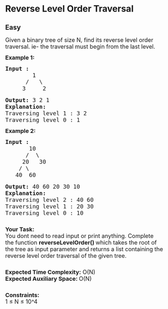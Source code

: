 # Reverse Level Order Traversal
## Easy 
<div class="problem-statement" style="user-select: auto;">
                <p style="user-select: auto;"></p><p style="user-select: auto;"><span style="font-size: 18px; user-select: auto;">Given a binary tree of size N, find its reverse level order traversal. ie- the traversal must begin from the last level. </span></p>

<p style="user-select: auto;"><span style="font-size: 18px; user-select: auto;"><strong style="user-select: auto;">Example 1:</strong></span></p>

<pre style="user-select: auto;"><span style="font-size: 18px; user-select: auto;"><strong style="user-select: auto;">Input :</strong>
        1
      /   \
     3     2</span>

<span style="font-size: 18px; user-select: auto;"><strong style="user-select: auto;">Output:</strong> 3 2 1
<strong style="user-select: auto;">Explanation:</strong>
Traversing level 1 : 3 2
Traversing level 0 : 1</span></pre>

<p style="user-select: auto;"><span style="font-size: 18px; user-select: auto;"><strong style="user-select: auto;">Example 2:</strong></span></p>

<pre style="user-select: auto;"><span style="font-size: 18px; user-select: auto;"><strong style="user-select: auto;">Input :</strong>
       10
      /  \
     20   30
    / \ 
   40  60</span>

<span style="font-size: 18px; user-select: auto;"><strong style="user-select: auto;">Output: </strong>40 60 20 30 10
<strong style="user-select: auto;">Explanation:</strong>
Traversing level 2 : 40 60
Traversing level 1 : 20 30
Traversing level 0 : 10</span></pre>

<p style="user-select: auto;"><br style="user-select: auto;">
<span style="font-size: 18px; user-select: auto;"><strong style="user-select: auto;">Your Task:&nbsp; </strong><br style="user-select: auto;">
You dont need to read input or print anything. Complete the function <strong style="user-select: auto;">reverseLevelOrder() </strong>which takes the root of the tree as input parameter and returns a list containing the reverse level order traversal of the given tree.</span></p>

<p style="user-select: auto;"><br style="user-select: auto;">
<span style="font-size: 18px; user-select: auto;"><strong style="user-select: auto;">Expected Time Complexity:</strong> O(N)<br style="user-select: auto;">
<strong style="user-select: auto;">Expected Auxiliary Space: </strong>O(N)</span></p>

<p style="user-select: auto;"><br style="user-select: auto;">
<span style="font-size: 18px; user-select: auto;"><strong style="user-select: auto;">Constraints:</strong><br style="user-select: auto;">
1 ≤ N ≤ 10^4</span></p>
 <p style="user-select: auto;"></p>
            </div>